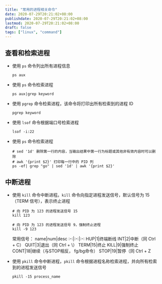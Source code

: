 ```yaml
---
title: "常用的进程相关命令"
date: 2020-07-29T20:21:02+08:00
publishdate: 2020-07-29T20:21:02+08:00
lastmod: 2020-07-29T20:21:02+08:00
draft: false
tags: ["linux", "command"]
---
```

## 查看和检索进程
- 使用 `ps` 命令列出所有进程信息
    ```shell
    ps aux
    ```

- 使用 `ps` 命令检索进程
    ```shell
    ps aux|grep keyword
    ```

- 使用 `pgrep` 命令检索进程，该命令将打印出所有检索到的进程 ID
    ```shell
    pgrep keyword
    ```

- 使用 `lsof` 命令根据端口号检索进程
    ```shell
    lsof -i:22
    ```

- 使用 `ps` 命令检索进程
    ```shell
    # sed '1d' 删除第一行的内容，当输出结果中第一行为标题或其他非有效内容时可以删除
    # awk '{print $2}' 打印每一行中的 PID 列
    ps -ef| grep "go" | sed '1d' | awk '{print $2}'
    ```

## 中断进程
- 使用 `kill` 命令中断进程。`kill` 命令向指定进程发送信号，默认信号为 15（TERM 信号），表示终止进程
    ```shell
    # 向 PID 为 123 的进程发送信号 15
    kill 123

    # 向 PID 为 123 的进程发送信号 9，强制终止进程
    kill -9 123
    ```

    常用信号：
    name|num|desc
    :-:|:-:|:-:
    HUP|1|终端断线
    INT|2|中断（同 Ctrl + C）
    QUIT|3|退出（同 Ctrl + \）
    TERM|15|终止
    KILL|9|强制终止
    CONT|18|继续（与STOP相反， fg/bg命令）
    STOP|19|暂停（同 Ctrl + Z

- 使用 `pkill` 命令中断进程，`pkill` 命令根据进程名称检索进程，并向所有检索到的进程发送信号
    ```shell
    pkill -15 process_name
    ```